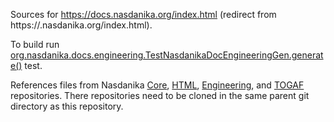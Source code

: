 Sources for https://docs.nasdanika.org/index.html (redirect from https://.nasdanika.org/index.html).

To build run [org.nasdanika.docs.engineering.TestNasdanikaDocEngineeringGen.generate()](https://github.com/Nasdanika/nasdanika.github.io/blob/main/src/test/java/org/nasdanika/docs/engineering/TestNasdanikaDocEngineeringGen.java#L478) test.

References files from Nasdanika [Core](../core), [HTML](../html), [Engineering](../engineering), and [TOGAF](../togaf) repositories. There repositories need to be cloned in the same parent git directory as this repository.